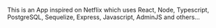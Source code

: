 This is an App inspired on Netflix which uses React, Node, Typescript, PostgreSQL, Sequelize, Express, Javascript, AdminJS and others...